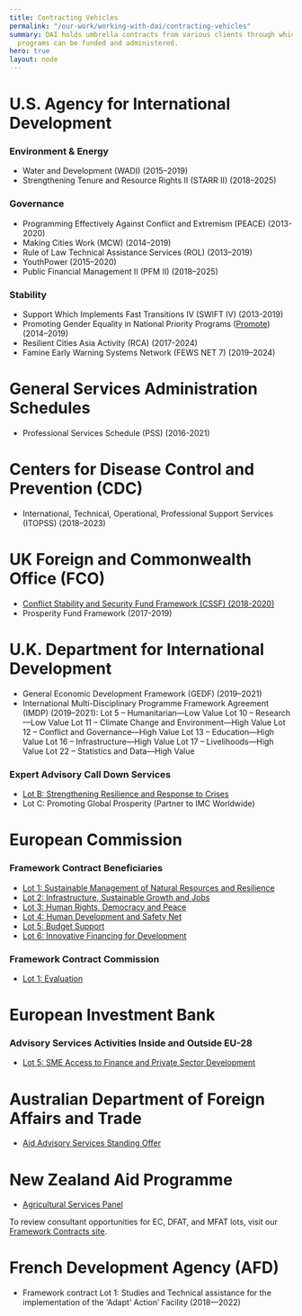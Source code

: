 ```yaml
---
title: Contracting Vehicles
permalink: "/our-work/working-with-dai/contracting-vehicles"
summary: DAI holds umbrella contracts from various clients through which development
  programs can be funded and administered.
hero: true
layout: node
---
```


# U.S. Agency for International Development

### Environment & Energy

* Water and Development (WADI) (2015–2019)
* Strengthening Tenure and Resource Rights II (STARR II) (2018–2025)

### Governance

* Programming Effectively Against Conflict and Extremism (PEACE) (2013-2020)
* Making Cities Work (MCW) (2014–2019)
* Rule of Law Technical Assistance Services (ROL) (2013–2019)
* YouthPower (2015–2020)
* Public Financial Management II (PFM II) (2018–2025)

### Stability

* Support Which Implements Fast Transitions IV (SWIFT IV) (2013-2019)
* Promoting Gender Equality in National Priority Programs ([Promote](http://www.usaid.gov/afghanistan/promote)) (2014–2019)
* Resilient Cities Asia Activity (RCA) (2017-2024)
* Famine Early Warning Systems Network (FEWS NET 7) (2019–2024)

# General Services Administration Schedules

* Professional Services Schedule (PSS) (2016-2021)

# Centers for Disease Control and Prevention (CDC)

* International, Technical, Operational, Professional Support Services (ITOPSS) (2018–2023)

# UK Foreign and Commonwealth Office (FCO)

* [Conflict Stability and Security Fund Framework  (CSSF) (2018-2020)](https://www.dai.com/working-dai/current-procurements/conflict-stability-and-security-fund)
* Prosperity Fund Framework (2017-2019)

# U.K. Department for International Development

* General Economic Development Framework (GEDF) (2019–2021)
* International Multi-Disciplinary Programme Framework Agreement (IMDP) (2019–2021): 
Lot 5 – Humanitarian—Low Value
Lot 10 – Research—Low Value
Lot 11 – Climate Change and Environment—High Value
Lot 12 – Conflict and Governance—High Value
Lot 13 – Education—High Value
Lot 16 – Infrastructure—High Value
Lot 17 – Livelihoods—High Value
Lot 22 – Statistics and Data—High Value

### Expert Advisory Call Down Services

* [Lot B: Strengthening Resilience and Response to Crises](https://www.dai.com/our-work/projects/worldwide-expert-advisory-call-down-services-eacds-lot-b-strengthening-resilience-and-response-to-crises)
* Lot C: Promoting Global Prosperity (Partner to IMC Worldwide)

# European Commission

### Framework Contract Beneficiaries

* [Lot 1: Sustainable Management of Natural Resources and Resilience](http://frameworkcontracts.com/lots/siea-1/)
* [Lot 2: Infrastructure, Sustainable Growth and Jobs](http://frameworkcontracts.com/lots/siea-2/)
* [Lot 3: Human Rights, Democracy and Peace](http://frameworkcontracts.com/lots/siea-3/)
* [Lot 4: Human Development and Safety Net](http://frameworkcontracts.com/lots/siea-4/)
* [Lot 5: Budget Support](http://frameworkcontracts.com/lots/siea-5/)
* [Lot 6: Innovative Financing for Development](http://frameworkcontracts.com/lots/siea-6/)

### Framework Contract Commission

* [Lot 1: Evaluation](http://frameworkcontracts.com/lots/ec-com-2015-1/)

# European Investment Bank

### Advisory Services Activities Inside and Outside EU-28

* [Lot 5: SME Access to Finance and Private Sector Development](http://frameworkcontracts.com/lots/eib-5/)

# Australian Department of Foreign Affairs and Trade

* [Aid Advisory Services Standing Offer](http://frameworkcontracts.com/lots/dfat/)

# New Zealand Aid Programme

* [Agricultural Services Panel ](http://frameworkcontracts.com/lots/mfat)

To review consultant opportunities for EC, DFAT, and MFAT lots, visit our [Framework Contracts site](http://frameworkcontracts.com).

# French Development Agency (AFD)

* Framework contract Lot 1: Studies and Technical assistance for the implementation of the ‘Adapt’ Action’ Facility (2018—2022)
